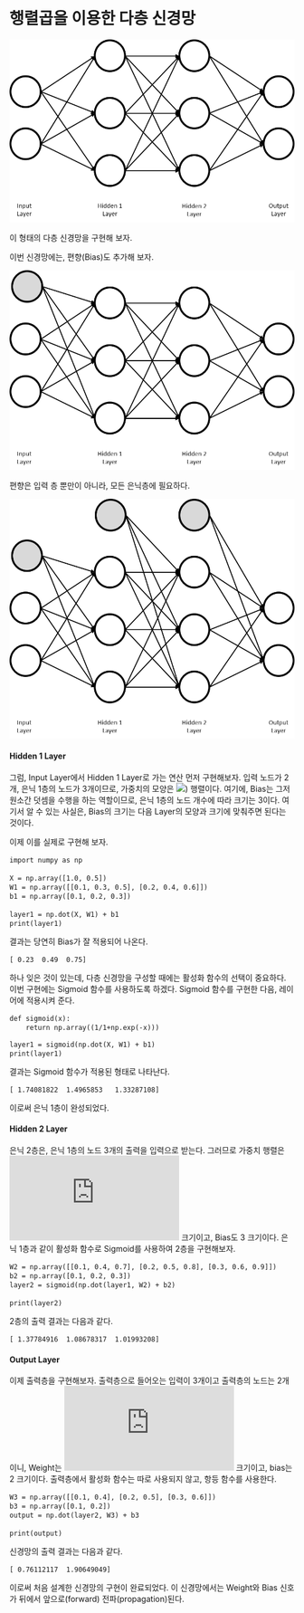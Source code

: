 # 행렬곱을 이용한 다층 신경망

![](image/Network2.png)

이 형태의 다층 신경망을 구현해 보자.

이번 신경망에는, 편향(Bias)도 추가해 보자.

![](image/Network3.png)

편향은 입력 층 뿐만이 아니라, 모든 은닉층에 필요하다.

![](image/Network4.png)

#### Hidden 1 Layer
그럼, Input Layer에서 Hidden 1 Layer로 가는 연산 먼저 구현해보자. 입력 노드가 2개, 은닉 1층의 노드가 3개이므로, 가중치의 모양은 ![](https://latex.codecogs.com/png.latex?%282%20%5Ctimes%203%2)) 행렬이다. 여기에, Bias는 그저 원소간 덧셈을 수행을 하는 역할이므로, 은닉 1층의 노드 개수에 따라 크기는 3이다. 여기서 알 수 있는 사실은, Bias의 크기는 다음 Layer의 모양과 크기에 맞춰주면 된다는 것이다.

이제 이를 실제로 구현해 보자.

```
import numpy as np

X = np.array([1.0, 0.5])
W1 = np.array([[0.1, 0.3, 0.5], [0.2, 0.4, 0.6]])
b1 = np.array([0.1, 0.2, 0.3])

layer1 = np.dot(X, W1) + b1
print(layer1)
```

결과는 당연히 Bias가 잘 적용되어 나온다.
```
[ 0.23  0.49  0.75]
```

하나 잊은 것이 있는데, 다층 신경망을 구성할 때에는 활성화 함수의 선택이 중요하다. 이번 구현에는 Sigmoid 함수를 사용하도록 하겠다. Sigmoid 함수를 구현한 다음, 레이어에 적용시켜 준다.

```
def sigmoid(x):
    return np.array((1/1+np.exp(-x)))
```
```
layer1 = sigmoid(np.dot(X, W1) + b1)
print(layer1)
```

결과는 Sigmoid 함수가 적용된 형태로 나타난다.
```
[ 1.74081822  1.4965853   1.33287108]
```

이로써 은닉 1층이 완성되었다.

#### Hidden 2 Layer

은닉 2층은, 은닉 1층의 노드 3개의 출력을 입력으로 받는다.
그러므로 가중치 행렬은 ![](https://latex.codecogs.com/png.latex?%283%20%5Ctimes%203%29) 크기이고, Bias도 3 크기이다. 은닉 1층과 같이 활성화 함수로 Sigmoid를 사용하여 2층을 구현해보자.
```
W2 = np.array([[0.1, 0.4, 0.7], [0.2, 0.5, 0.8], [0.3, 0.6, 0.9]])
b2 = np.array([0.1, 0.2, 0.3])
layer2 = sigmoid(np.dot(layer1, W2) + b2)

print(layer2)
```

2층의 출력 결과는 다음과 같다.
```
[ 1.37784916  1.08678317  1.01993208]
```

#### Output Layer

이제 출력층을 구현해보자. 출력층으로 들어오는 입력이 3개이고 출력층의 노드는 2개이니, Weight는 ![](https://latex.codecogs.com/png.latex?%283%20%5Ctimes%202%29) 크기이고, bias는 2 크기이다. 출력층에서 활성화 함수는 따로 사용되지 않고, 항등 함수를 사용한다.
```
W3 = np.array([[0.1, 0.4], [0.2, 0.5], [0.3, 0.6]])
b3 = np.array([0.1, 0.2])
output = np.dot(layer2, W3) + b3

print(output)
```
신경망의 출력 결과는 다음과 같다.
```
[ 0.76112117  1.90649049]
```
이로써 처음 설계한 신경망의 구현이 완료되었다. 이 신경망에서는 Weight와 Bias 신호가 뒤에서 앞으로(forward) 전파(propagation)된다.
